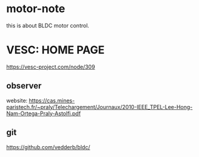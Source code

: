# motor-note
this is about BLDC motor control. 

# VESC: HOME PAGE
https://vesc-project.com/node/309

## observer
website: https://cas.mines-paristech.fr/~praly/Telechargement/Journaux/2010-IEEE_TPEL-Lee-Hong-Nam-Ortega-Praly-Astolfi.pdf

## git
https://github.com/vedderb/bldc/


